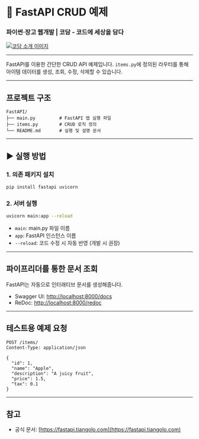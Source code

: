 # 🚀 FastAPI CRUD 예제


### 파이썬·장고 웹개발 | 코담 - 코드에 세상을 담다

[![코담 소개 이미지](https://codam.kr/assets/images/og-image.jpg)](https://codam.kr/)

---


FastAPI를 이용한 간단한 CRUD API 예제입니다.
`items.py`에 정의된 라우터를 통해 아이템 데이터를 생성, 조회, 수정, 삭제할 수 있습니다.

---

## 프로젝트 구조

```
FastAPI/
├── main.py         # FastAPI 앱 실행 파일
├── items.py        # CRUD 로직 정의
└── README.md       # 실행 및 설명 문서
```

---

## ▶️ 실행 방법

### 1. 의존 패키지 설치

```bash
pip install fastapi uvicorn
```

### 2. 서버 실행

```bash
uvicorn main:app --reload
```

* `main`: main.py 파일 이름
* `app`: FastAPI 인스턴스 이름
* `--reload`: 코드 수정 시 자동 반영 (개발 시 권장)

---

## 파이프리더를 통한 문서 조회

FastAPI는 자동으로 인터래티브 문서를 생성해줍니다.

* Swagger UI: [http://localhost:8000/docs](http://localhost:8000/docs)
* ReDoc: [http://localhost:8000/redoc](http://localhost:8000/redoc)

---

## 테스트용 예제 요청

```http
POST /items/
Content-Type: application/json

{
  "id": 1,
  "name": "Apple",
  "description": "A juicy fruit",
  "price": 1.5,
  "tax": 0.1
}
```

---

## 참고

* 공식 문서: [https://fastapi.tiangolo.com](https://fastapi.tiangolo.com)
